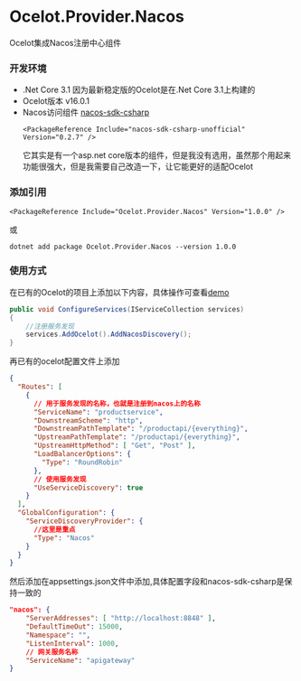 # Ocelot.Provider.Nacos
Ocelot集成Nacos注册中心组件

### 开发环境
+ .Net Core 3.1 因为最新稳定版的Ocelot是在.Net Core 3.1上构建的
+ Ocelot版本 v16.0.1
+ Nacos访问组件 [nacos-sdk-csharp](https://github.com/catcherwong/nacos-sdk-csharp)
  ```
  <PackageReference Include="nacos-sdk-csharp-unofficial" Version="0.2.7" />
  ```
  它其实是有一个asp.net core版本的组件，但是我没有选用，虽然那个用起来功能很强大，但是我需要自己改造一下，让它能更好的适配Ocelot

### 添加引用
```
<PackageReference Include="Ocelot.Provider.Nacos" Version="1.0.0" />
```
或
```
dotnet add package Ocelot.Provider.Nacos --version 1.0.0
```

### 使用方式
在已有的Ocelot的项目上添加以下内容，具体操作可查看[demo](https://github.com/softlgl/Ocelot.Provider.Nacos/tree/master/demo/ApiGatewayDemo)
```cs
public void ConfigureServices(IServiceCollection services)
{
    //注册服务发现
    services.AddOcelot().AddNacosDiscovery();
}
```
再已有的ocelot配置文件上添加
```json
{
  "Routes": [
    {
      // 用于服务发现的名称，也就是注册到nacos上的名称
      "ServiceName": "productservice",
      "DownstreamScheme": "http",
      "DownstreamPathTemplate": "/productapi/{everything}",
      "UpstreamPathTemplate": "/productapi/{everything}",
      "UpstreamHttpMethod": [ "Get", "Post" ],
      "LoadBalancerOptions": {
        "Type": "RoundRobin"  
      },
      // 使用服务发现
      "UseServiceDiscovery": true
    }
  ],
  "GlobalConfiguration": {
    "ServiceDiscoveryProvider": {
      //这里是重点
      "Type": "Nacos"
    }
  }
}
```
然后添加在appsettings.json文件中添加,具体配置字段和nacos-sdk-csharp是保持一致的
```json
"nacos": {
    "ServerAddresses": [ "http://localhost:8848" ],
    "DefaultTimeOut": 15000,
    "Namespace": "",
    "ListenInterval": 1000,
    // 网关服务名称
    "ServiceName": "apigateway"
}
```


